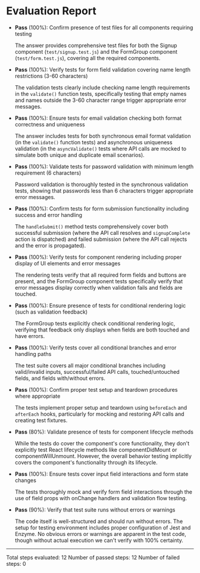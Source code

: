 # Evaluation Report

- **Pass** (100%): Confirm presence of test files for all components requiring testing
  
  The answer provides comprehensive test files for both the Signup component (`test/signup.test.js`) and the FormGroup component (`test/form.test.js`), covering all the required components.

- **Pass** (100%): Verify tests for form field validation covering name length restrictions (3-60 characters)
  
  The validation tests clearly include checking name length requirements in the `validate()` function tests, specifically testing that empty names and names outside the 3-60 character range trigger appropriate error messages.

- **Pass** (100%): Ensure tests for email validation checking both format correctness and uniqueness
  
  The answer includes tests for both synchronous email format validation (in the `validate()` function tests) and asynchronous uniqueness validation (in the `asyncValidate()` tests where API calls are mocked to simulate both unique and duplicate email scenarios).

- **Pass** (100%): Validate tests for password validation with minimum length requirement (6 characters)
  
  Password validation is thoroughly tested in the synchronous validation tests, showing that passwords less than 6 characters trigger appropriate error messages.

- **Pass** (100%): Confirm tests for form submission functionality including success and error handling
  
  The `handleSubmit()` method tests comprehensively cover both successful submission (where the API call resolves and `signupComplete` action is dispatched) and failed submission (where the API call rejects and the error is propagated).

- **Pass** (100%): Verify tests for component rendering including proper display of UI elements and error messages
  
  The rendering tests verify that all required form fields and buttons are present, and the FormGroup component tests specifically verify that error messages display correctly when validation fails and fields are touched.

- **Pass** (100%): Ensure presence of tests for conditional rendering logic (such as validation feedback)
  
  The FormGroup tests explicitly check conditional rendering logic, verifying that feedback only displays when fields are both touched and have errors.

- **Pass** (100%): Verify tests cover all conditional branches and error handling paths
  
  The test suite covers all major conditional branches including valid/invalid inputs, successful/failed API calls, touched/untouched fields, and fields with/without errors.

- **Pass** (100%): Confirm proper test setup and teardown procedures where appropriate
  
  The tests implement proper setup and teardown using `beforeEach` and `afterEach` hooks, particularly for mocking and restoring API calls and creating test fixtures.

- **Pass** (80%): Validate presence of tests for component lifecycle methods
  
  While the tests do cover the component's core functionality, they don't explicitly test React lifecycle methods like componentDidMount or componentWillUnmount. However, the overall behavior testing implicitly covers the component's functionality through its lifecycle.

- **Pass** (100%): Ensure tests cover input field interactions and form state changes
  
  The tests thoroughly mock and verify form field interactions through the use of field props with onChange handlers and validation flow testing.

- **Pass** (90%): Verify that test suite runs without errors or warnings
  
  The code itself is well-structured and should run without errors. The setup for testing environment includes proper configuration of Jest and Enzyme. No obvious errors or warnings are apparent in the test code, though without actual execution we can't verify with 100% certainty.

---

Total steps evaluated: 12
Number of passed steps: 12
Number of failed steps: 0